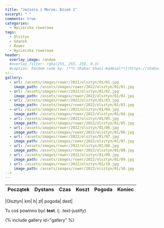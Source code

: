 ```yaml
---
title: "Jeziora i Morze: Dzień 1"
excerpt: " "
comments: true
categories:
  - Wycieczka rowerowa
tags:
  - Olsztyn
  - Gdańsk
  - Rower  
  - Wycieczka rowerowa
header:
  overlay_image: random
  #overlay_filter: rgba(255, 255, 255, 0.3)
  #caption: Random code by: [**© Shahar Shani-Kadmiel**](https://shaharkadmiel.github.io)"
<!--
gallery:
  - url: /assets/images/rower/2022/olsztyn/01/01.jpg
    image_path: /assets/images/rower/2022/olsztyn/01/01.jpg
  - url: /assets/images/rower/2022/olsztyn/01/02.jpg
    image_path: /assets/images/rower/2022/olsztyn/01/02.jpg
  - url: /assets/images/rower/2022/olsztyn/01/03.jpg
    image_path: /assets/images/rower/2022/olsztyn/01/03.jpg
  - url: /assets/images/rower/2022/olsztyn/01/04.jpg
    image_path: /assets/images/rower/2022/olsztyn/01/04.jpg
  - url: /assets/images/rower/2022/olsztyn/01/05.jpg
    image_path: /assets/images/rower/2022/olsztyn/01/05.jpg
  - url: /assets/images/rower/2022/olsztyn/01/06.jpg
    image_path: /assets/images/rower/2022/olsztyn/01/06.jpg
  - url: /assets/images/rower/2022/olsztyn/01/07.jpg
    image_path: /assets/images/rower/2022/olsztyn/01/07.jpg
  - url: /assets/images/rower/2022/olsztyn/01/08.jpg
    image_path: /assets/images/rower/2022/olsztyn/01/08.jpg
  - url: /assets/images/rower/2022/olsztyn/01/09.jpg
    image_path: /assets/images/rower/2022/olsztyn/01/09.jpg
  - url: /assets/images/rower/2022/olsztyn/01/10.jpg
    image_path: /assets/images/rower/2022/olsztyn/01/10.jpg
-->
---
```

<!--
![mapka](/assets/images/rower/2022/olsztyn/01/mapka.png)
-->
|Początek|Dystans|Czas|Koszt|Pogoda|Koniec|
|:---:|:---:|:---:|:---:|:---:|:---:|
<!--emoti weather -- ☀️🌤️🌥️🌦️🌧️🌩️-->
|Olsztyn| km| h| zł| pogoda| dest|

Tu coś powinno być **test**.
{: .text-justify}

{% include gallery id="gallery" %}
<!--
{% include video id="770VWcs8g9E" provider="youtube" %--}
-->
